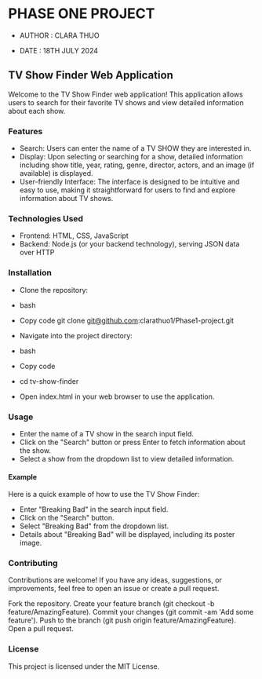 # PHASE ONE PROJECT
- AUTHOR : CLARA THUO

- DATE : 18TH JULY 2024




## TV Show Finder Web Application
Welcome to the TV Show Finder web application! This application allows users to search for their favorite TV shows and view detailed information about each show.

### Features
- Search: Users can enter the name of a TV SHOW they are interested in.
- Display: Upon selecting or searching for a show, detailed information including show title, year, rating, genre, director, actors, and an image (if available) is displayed.
- User-friendly Interface: The interface is designed to be intuitive and easy to use, making it straightforward for users to find and explore information about TV shows.
### Technologies Used
- Frontend: HTML, CSS, JavaScript
- Backend: Node.js (or your backend technology), serving JSON data over HTTP
### Installation
- Clone the repository:

- bash
- Copy code
git clone git@github.com:clarathuo1/Phase1-project.git
- Navigate into the project directory:

- bash
- Copy code
- cd tv-show-finder
- Open index.html in your web browser to use the application.

### Usage
- Enter the name of a TV show in the search input field.
- Click on the "Search" button or press Enter to fetch information about the show.
- Select a show from the dropdown list to view detailed information.
#### Example
Here is a quick example of how to use the TV Show Finder:

- Enter "Breaking Bad" in the search input field.
- Click on the "Search" button.
- Select "Breaking Bad" from the dropdown list.
- Details about "Breaking Bad" will be displayed, including its poster image.
### Contributing
Contributions are welcome! If you have any ideas, suggestions, or improvements, feel free to open an issue or create a pull request.

Fork the repository.
Create your feature branch (git checkout -b feature/AmazingFeature).
Commit your changes (git commit -am 'Add some feature').
Push to the branch (git push origin feature/AmazingFeature).
Open a pull request.
### License
This project is licensed under the MIT License.

